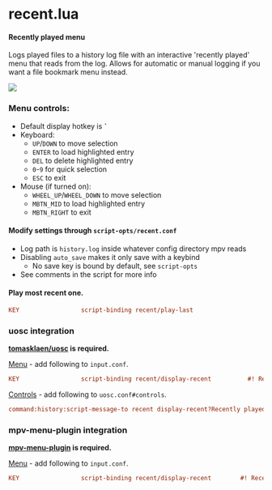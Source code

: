 # recent.lua
#### Recently played menu
Logs played files to a history log file with an interactive 'recently played' menu that reads from the log. Allows for automatic or manual logging if you want a file bookmark menu instead.


![](../assets/recent.png)
### Menu controls:
* Default display hotkey is **`` ` ``**
* Keyboard:
    * `UP`/`DOWN` to move selection
    * `ENTER` to load highlighted entry
    * `DEL` to delete highlighted entry
    * `0`-`9` for quick selection
    * `ESC` to exit
* Mouse (if turned on):
    * `WHEEL_UP`/`WHEEL_DOWN` to move selection
    * `MBTN_MID` to load highlighted entry
    * `MBTN_RIGHT` to exit
#### Modify settings through `script-opts/recent.conf`
* Log path is `history.log` inside whatever config directory mpv reads
* Disabling `auto_save` makes it only save with a keybind
    * No save key is bound by default, see `script-opts`
* See comments in the script for more info

#### Play most recent one.

```ini
KEY                 script-binding recent/play-last
```

### uosc integration

**[tomasklaen/uosc](https://github.com/tomasklaen/uosc) is required.**

[Menu](https://github.com/tomasklaen/uosc#adding-items-to-menu) - add following to `input.conf`.

```ini
KEY                 script-binding recent/display-recent          #! Recently played
```

[Controls](https://github.com/tomasklaen/uosc#set-prop-value) - add following to `uosc.conf#controls`.

```ini
command:history:script-message-to recent display-recent?Recently played
```

### mpv-menu-plugin integration

**[mpv-menu-plugin](https://github.com/tsl0922/mpv-menu-plugin) is required.**

[Menu](https://github.com/tsl0922/mpv-menu-plugin?tab=readme-ov-file#messages) - add following to `input.conf`.

```ini
KEY                 script-binding recent/display-recent        #! Recently played  #@recent
```

